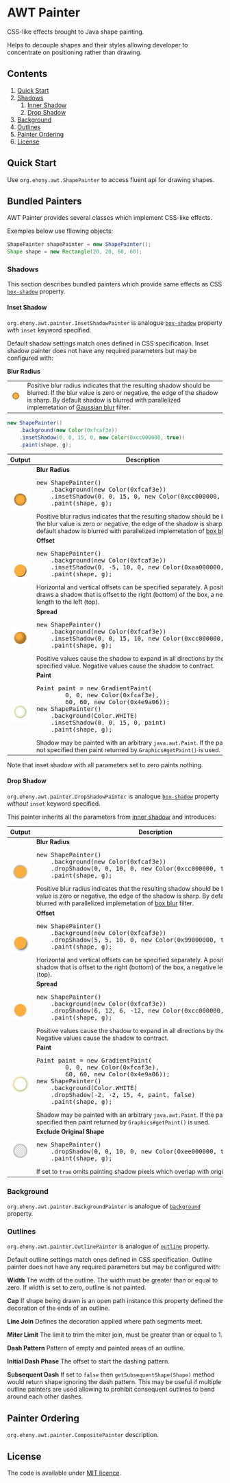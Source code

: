 # AWT Painter

CSS-like effects brought to Java shape painting.

Helps to decouple shapes and their styles allowing developer to concentrate on positioning rather than drawing.

## Contents

1. [Quick Start](#quick-start)
2. [Shadows](#shadows)
    1. [Inner Shadow](#inner-shadow)
    2. [Drop Shadow](#drop-shadow)
3. [Background](#background)
4. [Outlines](#outlines)
5. [Painter Ordering](#painter-ordering)
6. [License](#license)

## Quick Start

Use `org.ehony.awt.ShapePainter` to access fluent api for drawing shapes.

## Bundled Painters

AWT Painter provides several classes which implement CSS-like effects.

Exemples below use fllowing objects:
```java
ShapePainter shapePainter = new ShapePainter();
Shape shape = new Rectangle(20, 20, 60, 60);
```

### Shadows

This section describes bundled painters which provide same effects as CSS [`box-shadow`][1] property.

#### Inset Shadow

`org.ehony.awt.painter.InsetShadowPainter` is analogue [`box-shadow`][1] property _with_ `inset` keyword specified.

Default shadow settings match ones defined in CSS specification. Inset shadow painter does not have any required parameters but may be configured with:

**Blur Radius**
<table><tr>
<td><img src="docs/inset-shadow-blur-radius.png"/></td>
<td>Positive blur radius indicates that the resulting shadow should be blurred. If the blur value is zero or negative, the edge of the shadow is sharp. By default shadow is blurred with parallelized implemetation of <a href="http://en.wikipedia.org/wiki/Gaussian_blur">Gaussian blur</a> filter.</td>
</tr></table>

```java
new ShapePainter()
    .background(new Color(0xfcaf3e))
    .insetShadow(0, 0, 15, 0, new Color(0xcc000000, true))
    .paint(shape, g);
```





<table>
<thead>
<tr>
    <th>Output</th>
    <th>Description</th>
</tr>
</thead>
<tbody>
<tr>
    <td><img src="docs/inset-shadow-blur-radius.png"></td>
    <td>
<b>Blur Radius</b>
<pre>
new ShapePainter()
    .background(new Color(0xfcaf3e))
    .insetShadow(0, 0, 15, 0, new Color(0xcc000000, true))
    .paint(shape, g);
</pre>
Positive blur radius indicates that the resulting shadow should be blurred. If the blur value is zero or negative, the edge of the shadow is sharp. By default shadow is blurred with parallelized implemetation of <a href="http://en.wikipedia.org/wiki/Box_blur">box blur</a> filter.
    </td>
</tr>
<tr>
    <td><img src="docs/inset-shadow-offset.png"></td>
    <td>
<b>Offset</b>
<pre>
new ShapePainter()
    .background(new Color(0xfcaf3e))
    .insetShadow(0, -5, 10, 0, new Color(0xaa000000, true))
    .paint(shape, g);
</pre>
Horizontal and vertical offsets can be specified separately. A positive value draws a shadow that is offset to the right (bottom) of the box, a negative length to the left (top).
    </td>
</tr>
<tr>
    <td><img src="docs/inset-shadow-spread.png"></td>
    <td>
<b>Spread</b>
<pre>
new ShapePainter()
    .background(new Color(0xfcaf3e))
    .insetShadow(0, 0, 15, 10, new Color(0xcc000000, true))
    .paint(shape, g);
</pre>
Positive values cause the shadow to expand in all directions by the specified value. Negative values cause the shadow to contract.
    </td>
</tr>
<tr>
    <td><img src="docs/inset-shadow-paint.png"></td>
    <td>
<b>Paint</b>
<pre>
Paint paint = new GradientPaint(
        0, 0, new Color(0xfcaf3e),
        60, 60, new Color(0x4e9a06));
new ShapePainter()
    .background(Color.WHITE)
    .insetShadow(0, 0, 15, 0, paint)
    .paint(shape, g);
</pre>
Shadow may be painted with an arbitrary <code>java.awt.Paint</code>. If the paint was not specified then paint returned by <code>Graphics#getPaint()</code> is used.
    </td>
</tr>
</tbody>
</table>

Note that inset shadow with all parameters set to zero paints nothing.

#### Drop Shadow

`org.ehony.awt.painter.DropShadowPainter` is analogue [`box-shadow`][1] property _without_ `inset` keyword specified.

This painter inherits all the parameters from [inner shadow](#inner-shadow) and introduces:

<table>
<thead>
<tr>
    <th>Output</th>
    <th>Description</th>
</tr>
</thead>
<tbody>
<tr>
    <td><img src="docs/drop-shadow-blur-radius.png"></td>
    <td>
<b>Blur Radius</b>
<pre>
new ShapePainter()
    .background(new Color(0xfcaf3e))
    .dropShadow(0, 0, 10, 0, new Color(0xcc000000, true), false)
    .paint(shape, g);
</pre>
Positive blur radius indicates that the resulting shadow should be blurred. If the blur value is zero or negative, the edge of the shadow is sharp. By default shadow is blurred with parallelized implemetation of <a href="http://en.wikipedia.org/wiki/Box_blur">box blur</a> filter.
    </td>
</tr>
<tr>
    <td><img src="docs/drop-shadow-offset.png"></td>
    <td>
<b>Offset</b>
<pre>
new ShapePainter()
    .background(new Color(0xfcaf3e))
    .dropShadow(5, 5, 10, 0, new Color(0x99000000, true), false)
    .paint(shape, g);
</pre>
Horizontal and vertical offsets can be specified separately. A positive value draws a shadow that is offset to the right (bottom) of the box, a negative length to the left (top).
    </td>
</tr>
<tr>
    <td><img src="docs/drop-shadow-spread.png"></td>
    <td>
<b>Spread</b>
<pre>
new ShapePainter()
    .background(new Color(0xfcaf3e))
    .dropShadow(6, 12, 6, -12, new Color(0xcc000000, true), false)
    .paint(shape, g);
</pre>
Positive values cause the shadow to expand in all directions by the specified value. Negative values cause the shadow to contract.
    </td>
</tr>
<tr>
    <td><img src="docs/drop-shadow-paint.png"></td>
    <td>
<b>Paint</b>
<pre>
Paint paint = new GradientPaint(
        0, 0, new Color(0xfcaf3e),
        60, 60, new Color(0x4e9a06));
new ShapePainter()
    .background(Color.WHITE)
    .dropShadow(-2, -2, 15, 4, paint, false)
    .paint(shape, g);
</pre>
Shadow may be painted with an arbitrary <code>java.awt.Paint</code>. If the paint was not specified then paint returned by <code>Graphics#getPaint()</code> is used.
    </td>
</tr>
<tr>
    <td><img src="docs/drop-shadow-exclude.png"></td>
    <td>
<b>Exclude Original Shape</b>
<pre>
new ShapePainter()
    .dropShadow(0, 0, 10, 0, new Color(0xee000000, true), true)
    .paint(shape, g);
</pre>
If set to <code>true</code> omits painting shadow pixels which overlap with original shape.
    </td>
</tr>
</tbody>
</table>

### Background

`org.ehony.awt.painter.BackgroundPainter` is analogue of [`background`](http://www.w3.org/TR/css3-background/#background) property.

### Outlines

`org.ehony.awt.painter.OutlinePainter` is analogue of [`outline`](http://www.w3.org/TR/CSS21/ui.html#dynamic-outlines) property.

Default outline settings match ones defined in CSS specification. Outline painter does not have any required parameters but may be configured with:

**Width** The width of the outline. The width must be greater than or equal to zero. If width is set to zero, outline is not painted.

**Cap** If shape being drawn is an open path instance this property defined the decoration of the ends of an outline.

**Line Join** Defines the decoration applied where path segments meet.

**Miter Limit** The limit to trim the miter join, must be greater than or equal to 1.

**Dash Pattern** Pattern of empty and painted areas of an outline.

**Initial Dash Phase** The offset to start the dashing pattern.

**Subsequent Dash** If set to `false` then `getSubsequentShape(Shape)` method would return shape ignoring the dash pattern. This may be useful if multiple outline painters are used allowing to prohibit consequent outlines to bend around each other dashes.

## Painter Ordering

`org.ehony.awt.painter.CompositePainter` description.

## License

The code is available under [MIT licence](LICENSE.txt).

[1]: http://www.w3.org/TR/css3-background/#box-shadow
